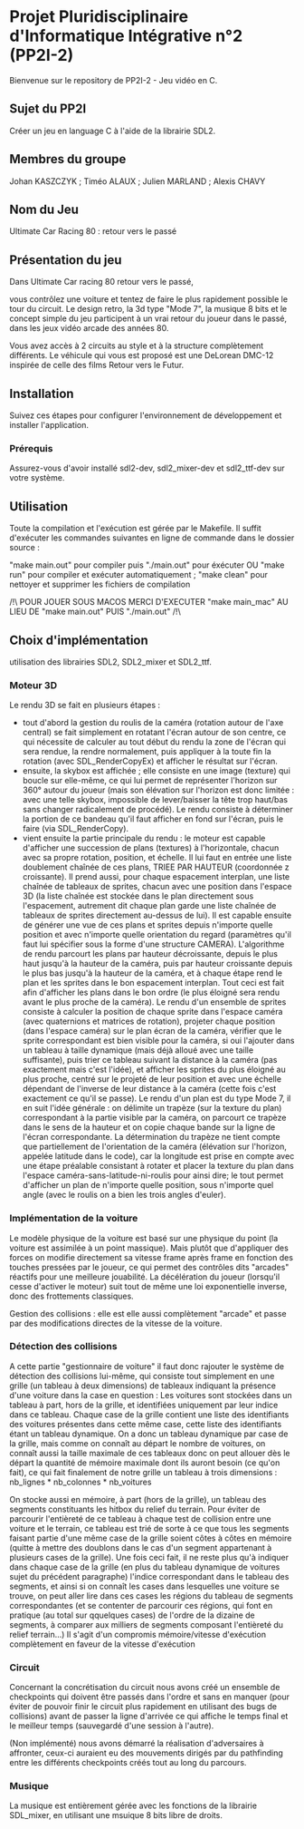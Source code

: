 # Projet Pluridisciplinaire d'Informatique Intégrative n°2 (PP2I-2)

Bienvenue sur le repository de PP2I-2 - Jeu vidéo en C.

## Sujet du PP2I 

Créer un jeu en language C à l'aide de la librairie SDL2.


## Membres du groupe 

Johan KASZCZYK ; 
Timéo ALAUX ; 
Julien MARLAND ; 
Alexis CHAVY


## Nom du Jeu

Ultimate Car Racing 80 : retour vers le passé


## Présentation du jeu

Dans Ultimate Car racing 80 retour vers le passé,

vous contrôlez une voiture et tentez de faire le plus rapidement possible le tour du circuit.
Le design retro, la 3d type "Mode 7", la musique 8 bits et le concept simple du jeu participent à un vrai retour du joueur dans le passé, 
dans les jeux vidéo arcade des années 80.

Vous avez accès à 2 circuits au style et à la structure complètement différents. Le véhicule qui vous est proposé est
une DeLorean DMC-12 inspirée de celle des films Retour vers le Futur.


## Installation

Suivez ces étapes pour configurer l'environnement de développement et installer l'application.


### Prérequis

Assurez-vous d'avoir installé sdl2-dev, sdl2_mixer-dev et sdl2_ttf-dev sur votre système.


## Utilisation

Toute la compilation et l'exécution est gérée par le Makefile. Il suffit d'exécuter les commandes suivantes en ligne de commande dans le dossier source :

"make main.out" pour compiler puis 
"./main.out" pour éxécuter OU
"make run" pour compiler et exécuter automatiquement ;
"make clean" pour nettoyer et supprimer les fichiers de compilation

/!\ POUR JOUER SOUS MACOS MERCI D'EXECUTER "make main_mac" AU LIEU DE "make main.out" PUIS "./main.out" /!\


## Choix d'implémentation

utilisation des librairies SDL2, SDL2_mixer et SDL2_ttf.


### Moteur 3D

Le rendu 3D se fait en plusieurs étapes :
- tout d'abord la gestion du roulis de la caméra (rotation autour de l'axe central) se fait simplement en rotatant l'écran autour de son centre, ce qui nécessite de calculer au tout début du rendu la zone de l'écran qui sera rendue, la rendre normalement, puis appliquer à la toute fin la rotation (avec SDL_RenderCopyEx) et afficher le résultat sur l'écran.
- ensuite, la skybox est affichée ; elle consiste en une image (texture) qui boucle sur elle-même, ce qui lui permet de représenter l'horizon sur 360° autour du joueur (mais son élévation sur l'horizon est donc limitée : avec une telle skybox, impossible de lever/baisser la tête trop haut/bas sans changer radicalement de procédé). Le rendu consiste à déterminer la portion de ce bandeau qu'il faut afficher en fond sur l'écran, puis le faire (via SDL_RenderCopy).
- vient ensuite la partie principale du rendu : le moteur est capable d'afficher une succession de plans (textures) à l'horizontale, chacun avec sa propre rotation, position, et échelle. Il lui faut en entrée une liste doublement chaînée de ces plans, TRIEE PAR HAUTEUR (coordonnée z croissante). Il prend aussi, pour chaque espacement interplan, une liste chaînée de tableaux de sprites, chacun avec une position dans l'espace 3D (la liste chaînée est stockée dans le plan directement sous l'espacement, autrement dit chaque plan garde une liste chaînée de tableaux de sprites directement au-dessus de lui). Il est capable ensuite de générer une vue de ces plans et sprites depuis n'importe quelle position et avec n'importe quelle orientation du regard (paramètres qu'il faut lui spécifier sous la forme d'une structure CAMERA). L'algorithme de rendu parcourt les plans par hauteur décroissante, depuis le plus haut jusqu'à la hauteur de la caméra, puis par hauteur croissante depuis le plus bas jusqu'à la hauteur de la caméra, et à chaque étape rend le plan et les sprites dans le bon espacement interplan. Tout ceci est fait afin d'afficher les plans dans le bon ordre (le plus éloigné sera rendu avant le plus proche de la caméra). Le rendu d'un ensemble de sprites consiste à calculer la position de chaque sprite dans l'espace caméra (avec quaternions et matrices de rotation), projeter chaque position (dans l'espace caméra) sur le plan écran de la caméra, vérifier que le sprite correspondant est bien visible pour la caméra, si oui l'ajouter dans un tableau à taille dynamique (mais déjà alloué avec une taille suffisante), puis trier ce tableau suivant la distance à la caméra (pas exactement mais c'est l'idée), et afficher les sprites du plus éloigné au plus proche, centré sur le projeté de leur position et avec une échelle dépendant de l'inverse de leur distance à la caméra (cette fois c'est exactement ce qu'il se passe). Le rendu d'un plan est du type Mode 7, il en suit l'idée générale : on délimite un trapèze (sur la texture du plan) correspondant à la partie visible par la caméra, on parcourt ce trapèze dans le sens de la hauteur et on copie chaque bande sur la ligne de l'écran correspondante. La détermination du trapèze ne tient compte que partiellement de l'orientation de la caméra (élévation sur l'horizon, appelée latitude dans le code), car la longitude est prise en compte avec une étape préalable consistant à rotater et placer la texture du plan dans l'espace caméra-sans-latitude-ni-roulis pour ainsi dire; le tout permet d'afficher un plan de n'importe quelle position, sous n'importe quel angle (avec le roulis on a bien les trois angles d'euler).

### Implémentation de la voiture

Le modèle physique de la voiture est basé sur une physique du point (la voiture est assimilée à un point massique). 
Mais plutôt que d'appliquer des forces on modifie directement sa vitesse frame après frame en fonction des touches 
pressées par le joueur, ce qui permet des contrôles dits "arcades" réactifs pour une meilleure jouabilité. 
La décélération du joueur (lorsqu'il cesse d'activer le moteur) suit tout de même une loi exponentielle inverse, 
donc des frottements classiques.

Gestion des collisions : elle est elle aussi complètement "arcade" et passe par des modifications directes 
de la vitesse de la voiture.

### Détection des collisions

A cette partie "gestionnaire de voiture" il faut donc rajouter le système de détection des collisions lui-même, qui 
consiste tout simplement en une grille (un tableau à deux dimensions) de tableaux indiquant la présence d'une voiture 
dans la case en question :
    Les voitures sont stockées dans un tableau à part, hors de la grille, et identifiées uniquement par leur indice dans ce tableau. 
    Chaque case de la grille contient une liste des identifiants des voitures présentes dans cette même case, cette liste des identifiants 
    étant un tableau dynamique. On a donc un tableau dynamique par case de la grille, mais comme on connaît au départ le nombre de voitures, 
    on connaît aussi la taille maximale de ces tableaux donc on peut allouer dès le départ la quantité de mémoire maximale dont ils auront 
    besoin (ce qu'on fait), ce qui fait finalement de notre grille un tableau à trois dimensions : nb_lignes * nb_colonnes * nb_voitures

On stocke aussi en mémoire, à part (hors de la grille), un tableau des segments constituants les hitbox du relief du terrain.
Pour éviter de parcourir l'entièreté de ce tableau à chaque test de collision entre une voiture et le terrain, ce tableau est trié de sorte 
à ce que tous les segments faisant partie d'une même case de la grille soient côtes à côtes en mémoire (quitte à mettre des doublons dans le cas 
d'un segment appartenant à plusieurs cases de la grille). Une fois ceci fait, il ne reste plus qu'à indiquer dans chaque case de la grille 
(en plus du tableau dynamique de voitures sujet du précédent paragraphe) l'indice correspondant dans le tableau des segments, et ainsi si on 
connaît les cases dans lesquelles une voiture se trouve, on peut aller lire dans ces cases les régions du tableau de segments correspondantes 
(et se contenter de parcourir ces régions, qui font en pratique (au total sur qquelques cases) de l'ordre de la dizaine de segments, à comparer 
aux milliers de segments composant l'entièreté du relief terrain...)
Il s'agit d'un compromis mémoire/vitesse d'exécution complètement en faveur de la vitesse d'exécution


### Circuit

Concernant la concrétisation du circuit nous avons créé un ensemble de checkpoints qui doivent être passés dans l'ordre et sans en manquer 
(pour éviter de pouvoir finir le circuit plus rapidement en utilisant des bugs de collisions) avant de passer la ligne d'arrivée ce qui affiche le 
temps final et le meilleur temps (sauvegardé d'une session à l'autre).

(Non implémenté) nous avons démarré la réalisation d'adversaires à affronter, ceux-ci auraient eu des mouvements dirigés par du pathfinding entre 
les différents checkpoints créés tout au long du parcours.

### Musique

La musique est entièrement gérée avec les fonctions de la librairie SDL_mixer, en utilisant une msuique 8 bits libre de droits.

